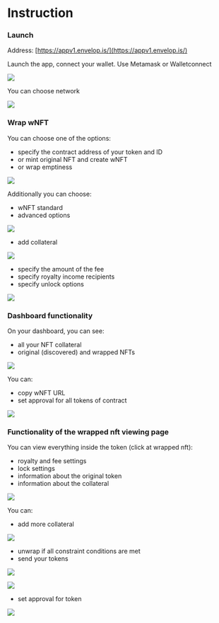 # Instruction

### **Launch**

Address: [https://appv1.envelop.is/](https://appv1.envelop.is/)

Launch the app, connect your wallet. Use Metamask or Walletconnect

![](../../../../.gitbook/assets/ksnip_20220725-230138.png)

You can choose network

![](../../../../.gitbook/assets/ksnip_20220725-230319.png)

### Wrap wNFT

You can choose one of the options:

* specify the contract address of your token and ID
* or mint original NFT and create wNFT
* or wrap emptiness

![](../../../../.gitbook/assets/ksnip_20220725-230600.png)

Additionally you can choose:

* wNFT standard
* advanced options

![](../../../../.gitbook/assets/ksnip_20220725-230750.png)

* add collateral

![](../../../../.gitbook/assets/ksnip_20220725-230853.png)

* specify the amount of the fee
* specify royalty income recipients
* specify unlock options

![](../../../../.gitbook/assets/ksnip_20220725-231056.png)

### Dashboard functionality

On your dashboard, you can see:

* all your NFT collateral
* original (discovered) and wrapped NFTs

![](../../../../.gitbook/assets/ksnip_20220726-085920.png)

You can:

* copy wNFT URL
* set approval for all tokens of contract

![](../../../../.gitbook/assets/ksnip_20220726-090241.png)

### Functionality of the wrapped nft viewing page

You can view everything inside the token (click at wrapped nft):

* royalty and fee settings
* lock settings
* information about the original token
* information about the collateral

![](../../../../.gitbook/assets/ksnip_20220726-091020.png)

You can:&#x20;

* add more collateral

![](../../../../.gitbook/assets/ksnip_20220726-091306.png)

* unwrap if all constraint conditions are met
* send your tokens

![](../../../../.gitbook/assets/ksnip_20220726-091526.png)

![](../../../../.gitbook/assets/ksnip_20220726-091626.png)

* set approval for token

![](../../../../.gitbook/assets/ksnip_20220726-091808.png)
